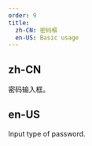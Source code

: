 ```yaml
---
order: 9
title:
  zh-CN: 密码框
  en-US: Basic usage
---
```


## zh-CN

密码输入框。

## en-US

Input type of password.

